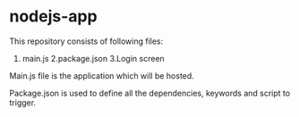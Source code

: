# nodejs-app

This repository consists of following files:
1. main.js
2.package.json
3.Login screen

Main.js file is the application which will be hosted.

Package.json is used to define all the dependencies, keywords and script to trigger.


